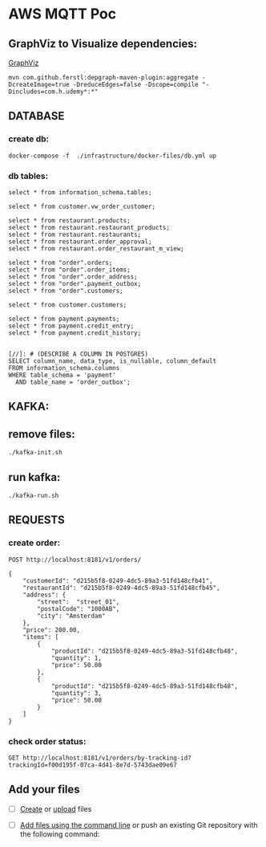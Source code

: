 # AWS MQTT Poc

## GraphViz to Visualize dependencies:
[GraphViz](https://github.com/ferstl/depgraph-maven-plugin)
```
mvn com.github.ferstl:depgraph-maven-plugin:aggregate -DcreateImage=true -DreduceEdges=false -Dscope=compile "-Dincludes=com.h.udemy*:*"
```

## DATABASE
### create db:
```
docker-compose -f  ./infrastructure/docker-files/db.yml up
```
### db tables:
````
select * from information_schema.tables;

select * from customer.vw_order_customer;

select * from restaurant.products;
select * from restaurant.restaurant_products;
select * from restaurant.restaurants;
select * from restaurant.order_approval;
select * from restaurant.order_restaurant_m_view;

select * from "order".orders;
select * from "order".order_items;
select * from "order".order_address;
select * from "order".payment_outbox;
select * from "order".customers;

select * from customer.customers;

select * from payment.payments;
select * from payment.credit_entry;
select * from payment.credit_history;


[//]: # (DESCRIBE A COLUMN IN POSTGRES)
SELECT column_name, data_type, is_nullable, column_default
FROM information_schema.columns
WHERE table_schema = 'payment'
  AND table_name = 'order_outbox';
````


## KAFKA:
## remove files:
```
./kafka-init.sh
```

## run kafka:
```
./kafka-run.sh
```

## REQUESTS

### create order:
```
POST http://localhost:8181/v1/orders/
```
```
{
    "customerId": "d215b5f8-0249-4dc5-89a3-51fd148cfb41",
    "restaurantId": "d215b5f8-0249-4dc5-89a3-51fd148cfb45",
    "address": {
        "street":  "street_01",
        "postalCode": "1000AB",
        "city": "Amsterdam"
    },
    "price": 200.00,
    "items": [
        {
            "productId": "d215b5f8-0249-4dc5-89a3-51fd148cfb48",
            "quantity": 1,
            "price": 50.00
        },
        {
            "productId": "d215b5f8-0249-4dc5-89a3-51fd148cfb48",
            "quantity": 3,
            "price": 50.00
        }
    ]
}
```

### check order status:
```
GET http://localhost:8181/v1/orders/by-tracking-id?trackingId=f00d195f-07ca-4d41-8e7d-5743dae09e67
```







## Add your files

- [ ] [Create](https://gitlab.com/-/experiment/new_project_readme_content:1381cfbd39c01a125285e191fa128fc2?https://docs.gitlab.com/ee/user/project/repository/web_editor.html#create-a-file) or [upload](https://gitlab.com/-/experiment/new_project_readme_content:1381cfbd39c01a125285e191fa128fc2?https://docs.gitlab.com/ee/user/project/repository/web_editor.html#upload-a-file) files
- [ ] [Add files using the command line](https://gitlab.com/-/experiment/new_project_readme_content:1381cfbd39c01a125285e191fa128fc2?https://docs.gitlab.com/ee/gitlab-basics/add-file.html#add-a-file-using-the-command-line) or push an existing Git repository with the following command:


